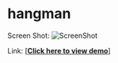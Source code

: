 # hangman

Screen Shot:
![ScreenShot](https://raw.github.com/wangx6/2048-game/master/public/img/screenshot.jpg)

Link:
[<strong><a href="https://rawgit.com/wangx6/2048-game/master/index.html">Click here to view demo</a></strong>]
